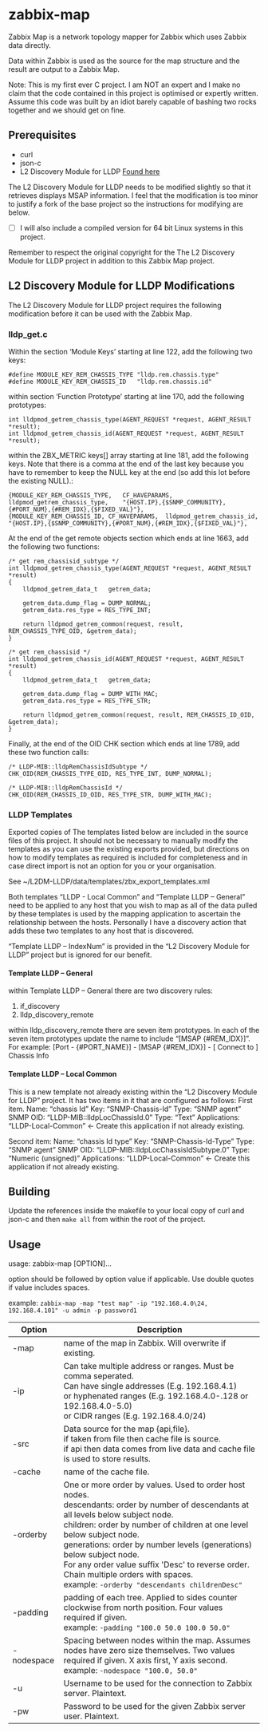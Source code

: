 ﻿# zabbix-map

Zabbix Map is a network topology mapper for Zabbix which uses Zabbix data directly.

Data within Zabbix is used as the source for the map structure and the result are output to a Zabbix Map.

Note: This is my first ever C project. I am NOT an expert and I make no claim that the code contained in this project is optimised or expertly written. Assume this code was built by an idiot barely capable of bashing two rocks together and we should get on fine.

## Prerequisites
 - curl
 - json-c
 - L2 Discovery Module for LLDP [Found here](https://share.zabbix.com/network_devices/l2-discovery-module-for-lldp)

The L2 Discovery Module for LLDP needs to be modified slightly so that it retrieves displays MSAP information. I feel that the modification is too minor to justify a fork of the base project so the instructions for modifying are below. 

- [ ] I will also include a compiled version for 64 bit Linux systems in this project.

Remember to respect the original copyright for the The L2 Discovery Module for LLDP project in addition to this Zabbix Map project.

## L2 Discovery Module for LLDP Modifications
The  L2 Discovery Module for LLDP project requires the following modification before it can be used with the Zabbix Map.

### lldp_get.c

Within the section ‘Module Keys’ starting at line 122, add the following two keys:
```
#define MODULE_KEY_REM_CHASSIS_TYPE	"lldp.rem.chassis.type"
#define MODULE_KEY_REM_CHASSIS_ID	"lldp.rem.chassis.id"
```

within section ‘Function Prototype’ starting at line 170, add the following prototypes:
```
int	lldpmod_getrem_chassis_type(AGENT_REQUEST *request, AGENT_RESULT *result);
int	lldpmod_getrem_chassis_id(AGENT_REQUEST *request, AGENT_RESULT *result);
```

within the ZBX_METRIC keys[] array starting at line 181, add the following keys. Note that there is a comma at the end of the last key because you have to remember to keep the NULL key at the end (so add this lot before the existing NULL).:
```
{MODULE_KEY_REM_CHASSIS_TYPE,	CF_HAVEPARAMS,	lldpmod_getrem_chassis_type,	"{HOST.IP},{$SNMP_COMMUNITY},{#PORT_NUM},{#REM_IDX},{$FIXED_VAL}"},
{MODULE_KEY_REM_CHASSIS_ID,	CF_HAVEPARAMS,	lldpmod_getrem_chassis_id,		"{HOST.IP},{$SNMP_COMMUNITY},{#PORT_NUM},{#REM_IDX},{$FIXED_VAL}"},
```

At the end of the get remote objects section which ends at line 1663, add the following two functions:

```
/* get rem_chassisid_subtype */
int	lldpmod_getrem_chassis_type(AGENT_REQUEST *request, AGENT_RESULT *result)
{
	lldpmod_getrem_data_t	getrem_data;

	getrem_data.dump_flag = DUMP_NORMAL;
	getrem_data.res_type = RES_TYPE_INT;

	return lldpmod_getrem_common(request, result, REM_CHASSIS_TYPE_OID, &getrem_data);
}

/* get rem_chassisid */
int	lldpmod_getrem_chassis_id(AGENT_REQUEST *request, AGENT_RESULT *result)
{
	lldpmod_getrem_data_t	getrem_data;

	getrem_data.dump_flag = DUMP_WITH_MAC;
	getrem_data.res_type = RES_TYPE_STR;

	return lldpmod_getrem_common(request, result, REM_CHASSIS_ID_OID, &getrem_data);
}
```

Finally, at the end of the OID CHK section which ends at line 1789, add these two function calls:

```
/* LLDP-MIB::lldpRemChassisIdSubtype */
CHK_OID(REM_CHASSIS_TYPE_OID, RES_TYPE_INT, DUMP_NORMAL);

/* LLDP-MIB::lldpRemChassisId */
CHK_OID(REM_CHASSIS_ID_OID, RES_TYPE_STR, DUMP_WITH_MAC);
```

### LLDP Templates
Exported copies of The templates listed below are included in the source files of this project. It should not be necessary to manually modify the templates as you can use the existing exports provided, but directions on how to modify templates as required is included for completeness and in case direct import is not an option for you or your organisation.

See ~/L2DM-LLDP/data/templates/zbx_export_templates.xml

Both templates “LLDP - Local Common” and “Template LLDP – General” need to be applied to any host that you wish to map as all of the data pulled by these templates is used by the mapping application to ascertain the relationship between the hosts. Personally I have a discovery action that adds these two templates to any host that is discovered.

“Template LLDP – IndexNum” is provided in the “L2 Discovery Module for LLDP” project but is ignored for our benefit.

#### Template LLDP – General
within Template LLDP – General there are two discovery rules:
1. 	if_discovery
2.	lldp_discovery_remote

within lldp_discovery_remote there are seven item prototypes. In each of the seven item prototypes update the name to include “[MSAP {#REM_IDX}]”. For example:
[Port - {#PORT_NAME}] - [MSAP {#REM_IDX}] - [ Connect to ] Chassis Info

#### Template LLDP – Local Common
This is a new template not already existing within the “L2 Discovery Module for LLDP” project. It has two items in it that are configured as follows:
First item.
Name: “chassis Id”
Key:	“SNMP-Chassis-Id”
Type:	“SNMP agent”
SNMP OID:	“LLDP-MIB::lldpLocChassisId.0”
Type:	“Text”
Applications: 	“LLDP-Local-Common” <- Create this application if not already existing.

Second item:
Name:	“chassis Id type”
Key:	“SNMP-Chassis-Id-Type”
Type:	“SNMP agent”
SNMP OID:	“LLDP-MIB::lldpLocChassisIdSubtype.0”
Type:	“Numeric (unsigned)”
Applications:	“LLDP-Local-Common” <- Create this application if not already existing.


## Building
Update the references inside the makefile to your local copy of curl and json-c and then `make all` from within the root of the project. 

## Usage

usage: zabbix-map [OPTION]…

option should be followed by option value if applicable. Use double quotes if value includes spaces.

example: `zabbix-map -map "test map" -ip "192.168.4.0\24, 192.168.4.101" -u admin -p password1`

<table>
	<thead>
		<tr>
			<th>Option</th>
			<th>Description</th>
		</tr>
	</thead>
	<tbody>
		<tr>
			<td>-map</td>
			<td>name of the map in Zabbix. Will overwrite if existing.</td>
		</tr>
		<tr>	
			<td>-ip</td>
			<td>Can take multiple address or ranges. Must be comma seperated.<br/>
			Can have single addresses (E.g. 192.168.4.1)<br/>
			or hyphenated ranges (E.g. 192.168.4.0-.128 or 192.168.4.0-5.0)<br/>
			or CIDR ranges (E.g. 192.168.4.0/24)</td>
		</tr>
		<tr>	
			<td>-src</td>
			<td>Data source for the map {api,file}.</br>
			if taken from file then cache file is source.<br/>
			if api then data comes from live data and cache file is used to store results.</td>
		</tr>
		<tr>	
			<td>-cache</td>
			<td>name of the cache file.</td>
		</tr>
		<tr>	
			<td>-orderby</td>
			<td>One or more order by values. Used to order host nodes.<br/>
			descendants: order by number of descendants at all levels below subject node.<br/>
			children: order by number of children at one level below subject node.<br/>
			generations: order by number levels (generations) below subject node.<br/>
			For any order value suffix 'Desc' to reverse order. <br/>
			Chain multiple orders with spaces. <br/>
			example: <code>-orderby "descendants childrenDesc"</code></td>
		</tr>
		<tr>	
			<td>-padding</td>
			<td>padding of each tree. Applied to sides counter clockwise from north position. Four values required if given.<br/> 
example: <code>-padding "100.0 50.0 100.0 50.0"</code></td>
		</tr>
		<tr>	
			<td>-nodespace</td>
			<td>Spacing between nodes within the map. Assumes nodes have zero size themselves. Two values required if given. X axis first, Y axis second.<br/>example: <code>-nodespace "100.0, 50.0"</code></td>
		</tr>
		<tr>	
			<td>-u</td>
			<td>Username to be used for the connection to Zabbix server. Plaintext.</td>
		</tr>
		<tr>	
			<td>-pw</td>
			<td>Password to be used for the given Zabbix server user. Plaintext.</td>
		</tr>
	</tbody>
</table>


